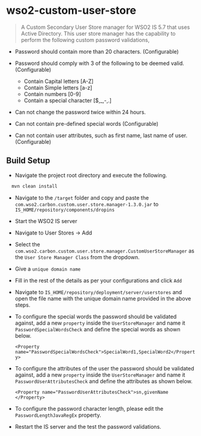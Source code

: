 # wso2-custom-user-store

> A Custom Secondary User Store manager for WSO2 IS 5.7 that uses Active Directory.
> This user store manager has the capability to perform the following custom password validations,
  * Password should contain more than 20 characters. (Configurable)
  * Password should comply with 3 of the following to be deemed valid. (Configurable)
    * Contain Capital letters [A-Z]
    * Contain Simple letters [a-z]
    * Contain numbers [0-9]
    * Contain a special character [$,_,-,.]
   
  * Can not change the password twice within 24 hours.
  * Can not contain pre-defined special words (Configurable)
  * Can not contain user attributes, such as first name, last name of user. (Configurable)

## Build Setup

* Navigate the project root directory and execute the following.
``` bash
  mvn clean install
```
* Navigate to the `/target` folder and copy and paste the `com.wso2.carbon.custom.user.store.manager-1.3.0.jar` to `IS_HOME/repository/components/dropins`

* Start the WSO2 IS server

* Navigate to User Stores -> Add

* Select the `com.wso2.carbon.custom.user.store.manager.CustomUserStoreManager` as the `User Store Manager Class` from the dropdown.

* Give a `unique domain name`

* Fill in the rest of the details as per your configurations and click `Add`

* Navigate to `IS_HOME/repository/deployment/server/userstores` and open the file name with the unique domain name provided in the above steps.

* To configure the special words the password should be validated against, add a new `property` inside the `UserStoreManager` and name it `PasswordSpecialWordsCheck` and define the special words as shown below.

  `<Property name="PasswordSpecialWordsCheck">SpecialWord1,SpecialWord2</Property>`
  
* To configure the attributes of the user the password should be validated against, add a new `property` inside the `UserStoreManager` and name it `PasswordUserAttributesCheck` and define the attributes as shown below.

  `<Property name="PasswordUserAttributesCheck">sn,givenName </Property>`
  
* To configure the password character length, please edit the `PasswordLengthJavaRegEx` property.
 
* Restart the IS server and the test the password validations.
